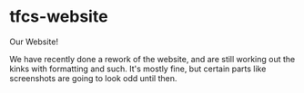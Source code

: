 # tfcs-website
Our Website!

We have recently done a rework of the website, and are still working out the kinks with formatting and such. It's mostly fine, but certain parts like screenshots are going to look odd until then.
